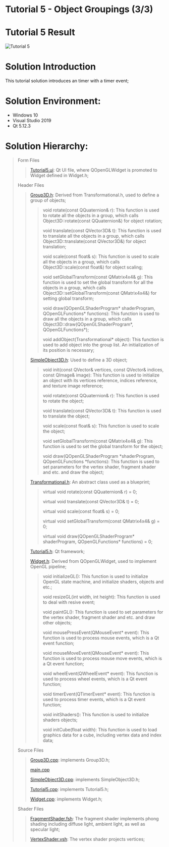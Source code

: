 Tutorial 5 - Object Groupings (3/3)
=============================

# Tutorial 5 Result
![Tutorial 5](https://github.com/jingyangcarl/QtOpenGLTutorials/blob/master/Code/Tutorial5/Tutorial5/result.gif)

# Solution Introduction
This tutorial solution introduces an timer with a timer event;

# Solution Environment:
* Windows 10
* Visual Studio 2019
* Qt 5.12.3

# Solution Hierarchy:
> Form Files
>
>> [Tutorial5.ui](https://github.com/jingyangcarl/QtOpenGLTutorials/blob/master/Code/Tutorial5/Tutorial5/Tutorial5.ui): Qt UI file, where QOpenGLWidget is promoted to Widget defined in Widget.h;
>
> Header Files
>
>> [Group3D.h](https://github.com/jingyangcarl/QtOpenGLTutorials/blob/master/Code/Tutorial5/Tutorial5/Group3D.h): Derived from Transformational.h, used to define a group of objects;
>>
>>> void rotate(const QQuaternion& r): This function is used to rotate all the objects in a group, which calls Object3D::rotate(const QQuaternion&) for object rotation;
>>>
>>> void translate(const QVector3D& t): This function is used to translate all the objects in a group, which calls Object3D::translate(const QVector3D&) for object translation;
>>>
>>> void scale(const float& s): This function is used to scale all the objects in a group, which calls Object3D::scale(const float&) for object scaling;
>>>
>>> void setGlobalTransform(const QMatrix4x4& g): This function is used to set the global transform for all the objects in a group, which calls Object3D::setGlobalTransform(const QMatrix4x4&) for setting global transform;
>>>
>>> void draw(QOpenGLShaderProgram* shaderProgram, QOpenGLFunctions* functions): This function is used to draw all the objects in a group, which calls Object3D::draw(QOpenGLShaderProgram*, QOpenGLFunctions*);
>>>
>>> void addObject(Transformational* object): This function is used to add object into the group list. An initialization of its position is necessary;
>>
>> [SimpleObject3D.h](https://github.com/jingyangcarl/QtOpenGLTutorials/blob/master/Code/Tutorial5/Tutorial5/SimpleObject3D.h): Used to define a 3D object;
>>
>>> void init(const QVector<Vertex>& vertices, const QVector<GLuint>& indices, const QImage& image): This function is used to initialize an object with its vertices reference, indices reference, and texture image reference;
>>>
>>> void rotate(const QQuaternion& r): This function is used to rotate the object;
>>> 
>>> void translate(const QVector3D& t): This function is used to translate the object;
>>> 
>>> void scale(const float& s): This function is used to scale the object;
>>>
>>> void setGlobalTransform(const QMatrix4x4& g): This function is used to set the global transform for the object;
>>>
>>> void draw(QOpenGLShaderProgram *shaderProgram, QOpenGLFunctions *functions): This function is used to set parameters for the vertex shader, fragment shader and etc. and draw the object;
>>
>> [Transformational.h](https://github.com/jingyangcarl/QtOpenGLTutorials/blob/master/Code/Tutorial5/Tutorial5/Transformational.h): An abstract class used as a blueprint;
>>
>>> virtual void rotate(const QQuaternion& r) = 0;
>>>
>>> virtual void translate(const QVector3D& t) = 0;
>>>
>>> virtual void scale(const float& s) = 0;
>>>
>>> virtual void setGlobalTransform(const QMatrix4x4& g) = 0;
>>>
>>> virtual void draw(QOpenGLShaderProgram* shaderProgram, QOpenGLFunctions* functions) = 0;
>>
>> [Tutorial5.h](https://github.com/jingyangcarl/QtOpenGLTutorials/blob/master/Code/Tutorial5/Tutorial5/Tutorial5.h): Qt framework;
>>
>> [Widget.h](https://github.com/jingyangcarl/QtOpenGLTutorials/blob/master/Code/Tutorial5/Tutorial5/Widget.h): Derived from QOpenGLWidget, used to implement OpenGL pipeline;
>>
>>> void initializeGL(): This function is used to initialize OpenGL state machine, and initialize shaders, objects and etc.;
>>> 
>>> void resizeGL(int width, int height): This function is used to deal with resive event;
>>>
>>> void paintGL(): This function is used to set parameters for the vertex shader, fragment shader and etc. and draw other objects;
>>>
>>> void mousePressEvent(QMouseEvent* event): This function is used to process mouse events, which is a Qt event function;
>>>
>>> void mouseMoveEvent(QMouseEvent* event): This function is used to process mouse move events, which is a Qt event function;
>>>
>>> void wheelEvent(QWheelEvent* event): This function is used to process wheel events, which is a Qt event function;
>>>
>>> void timerEvent(QTimerEvent* event): This function is used to process timer events, which is a Qt event function;
>>>
>>> void initShaders(): This function is used to initialize shaders objects;
>>> 
>>> void initCube(float width): This function is used to load graphics data for a cube, including vertex data and index data;
>>
>
> Source Files
>
>> [Group3D.cpp](https://github.com/jingyangcarl/QtOpenGLTutorials/blob/master/Code/Tutorial5/Tutorial5/Group3D.cpp): implements Group3D.h;
>>
>> [main.cpp](https://github.com/jingyangcarl/QtOpenGLTutorials/blob/master/Code/Tutorial5/Tutorial5/main.cpp)
>>
>> [SimpleObject3D.cpp](https://github.com/jingyangcarl/QtOpenGLTutorials/blob/master/Code/Tutorial5/Tutorial5/SimpleObject3D.cpp): implements SimpleObject3D.h;
>>
>> [Tutorial5.cpp](https://github.com/jingyangcarl/QtOpenGLTutorials/blob/master/Code/Tutorial5/Tutorial5/Tutorial5.cpp): implements Tutorial5.h;
>>
>> [Widget.cpp](https://github.com/jingyangcarl/QtOpenGLTutorials/blob/master/Code/Tutorial5/Tutorial5/Widget.cpp): implements Widget.h;
>
> Shader Files
>
>> [FragmentShader.fsh](https://github.com/jingyangcarl/QtOpenGLTutorials/blob/master/Code/Tutorial5/Tutorial5/FragmentShader.fsh): The fragment shader implements phong shading including diffuse light, ambient light, as well as specular light;
>>
>> [VertexShader.vsh](https://github.com/jingyangcarl/QtOpenGLTutorials/blob/master/Code/Tutorial5/Tutorial5/VertexShader.vsh): The vertex shader projects vertices;
>

